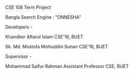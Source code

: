 CSE 108 Term Project

Bangla Search Engine : "ONNESHA"

Developers -

Khandker Aftarul Islam
CSE'16, BUET

Sk. Md. Mostofa Mohiuddin Sunan
CSE'16, BUET


Supervisor - 

Mohammad Saifur Rahman
Assistant Professor
CSE, BUET
